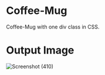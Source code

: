 # Coffee-Mug
Coffee-Mug with one div class in CSS.

# Output Image

![Screenshot (410)](https://user-images.githubusercontent.com/94095894/158206762-e3da7d1a-759b-4c39-bac8-fb2af5fd8140.png)

